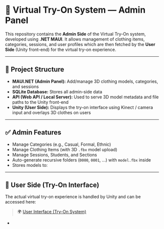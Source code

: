 # 🧥 Virtual Try-On System — Admin Panel

This repository contains the **Admin Side** of the Virtual Try-On system, developed using **.NET MAUI**. It allows management of clothing items, categories, sessions, and user profiles which are then fetched by the **User Side** (Unity front-end) for the virtual try-on experience.

---

## 📁 Project Structure

- **MAUI.NET (Admin Panel):** Add/manage 3D clothing models, categories, and sessions
- **SQLite Database:** Stores all admin-side data
- **API (Web API / Local Server):** Used to serve 3D model metadata and file paths to the Unity front-end
- **Unity (User Side):** Displays the try-on interface using Kinect / camera input and overlays 3D clothes on users

---

## ✅ Admin Features

- Manage Categories (e.g., Casual, Formal, Ethnic)
- Manage Clothing Items (with 3D `.fbx` model upload)
- Manage Sessions, Students, and Sections
- Auto-generate recursive folders (`0000`, `0001`, ...) with `model.fbx` inside
- Stores models to:


---

## 🔗 User Side (Try-On Interface)

The actual virtual try-on experience is handled by Unity and can be accessed here:

> 🌍 [User Interface (Try-On System)](https://github.com/kausar-fatima/Virtual_Try_On_User)

-
